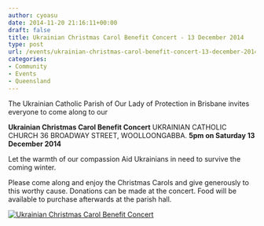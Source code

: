 ```yaml
---
author: cyoasu
date: 2014-11-20 21:16:11+00:00
draft: false
title: Ukrainian Christmas Carol Benefit Concert - 13 December 2014
type: post
url: /events/ukrainian-christmas-carol-benefit-concert-13-december-2014/
categories:
- Community
- Events
- Queensland
---
```


The Ukrainian Catholic Parish of Our Lady of Protection in Brisbane
invites everyone to come along to our




**Ukrainian Christmas Carol Benefit Concert**
UKRAINIAN CATHOLIC CHURCH
36 BROADWAY STREET, WOOLLOONGABBA.
**5pm on Saturday 13 December 2014**




Let the warmth of our compassion
Aid Ukrainians in need to survive the coming winter.




Please come along and enjoy the Christmas Carols and give generously to this worthy cause.
Donations can be made at the concert.
Food will be available to purchase afterwards at the parish hall.




[![Ukrainian Christmas Carol Benefit Concert](http://www.ozeukes.com/wp-content/uploads/2014/11/Carols_Benefit_Concert_2014.jpg)
](http://www.ozeukes.com/wp-content/uploads/2014/11/Carols_Benefit_Concert_2014.jpg)
